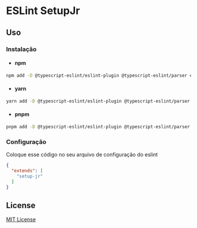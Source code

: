 # ESLint SetupJr

## Uso

### Instalação

- #### npm

```bash
npm add -D @typescript-eslint/eslint-plugin @typescript-eslint/parser eslint eslint-config-airbnb eslint-config-prettier eslint-plugin-import eslint-plugin-import-helpers eslint-plugin-prettier prettier typescript eslint-plugin-jsx-a11y eslint-plugin-react eslint-plugin-react-hooks eslint-config-setupjr
```

- #### yarn

```bash
yarn add -D @typescript-eslint/eslint-plugin @typescript-eslint/parser eslint eslint-config-airbnb eslint-config-prettier eslint-plugin-import eslint-plugin-import-helpers eslint-plugin-prettier prettier typescript eslint-plugin-jsx-a11y eslint-plugin-react eslint-plugin-react-hooks eslint-config-setupjr
```

- #### pnpm

```bash
pnpm add -D @typescript-eslint/eslint-plugin @typescript-eslint/parser eslint eslint-config-airbnb eslint-config-prettier eslint-plugin-import eslint-plugin-import-helpers eslint-plugin-prettier prettier typescript eslint-plugin-jsx-a11y eslint-plugin-react eslint-plugin-react-hooks eslint-config-setupjr
```

### Configuração

Coloque esse código no seu arquivo de configuração do eslint

```json
{
  "extends": [
    "setup-jr"
  ]
}
```

## License

[MIT License](./license.md)
